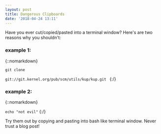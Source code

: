 ```yaml
---
layout: post
title: Dangerous Clipboards
date: '2018-04-24 13:11'
---
```

Have you ever cut/copied/pasted into a terminal window? Here's are two reasons why you shouldn't:
### example 1:
{::nomarkdown}
    <code>
      <!-- Oh noes, you found it! credits go to http://thejh.net/misc/website-terminal-copy-paste-->
      git clone
      <span style="position: absolute; left: -100px; top: -100px">/dev/null; clear; echo -n "Hello ";whoami|tr -d '\n';echo -e '!\nThat was a bad idea. Don'"'"'t copy code from websites you don'"'"'t trust!<br>Here'"'"'s the first line of your /etc/passwd: ';head -n1 /etc/passwd<br>git clone </span>
      git://git.kernel.org/pub/scm/utils/kup/kup.git
    </code>
{:/}

### example 2:
{::nomarkdown}
  <!-- credit to https://security.love/Pastejacking/ -->
 <code>echo "not evil"</code>
        <script>
            document.addEventListener('copy', function(e){
                console.log(e);
                e.clipboardData.setData('text/plain', 'echo "bad idea!" && head /etc/passwd\r\n');
                e.preventDefault(); // We want our data, not data from any selection, to be written to the clipboard
            });
        </script>
{:/}

Try them out by copying and pasting into bash like terminal window. Never trust a blog post!